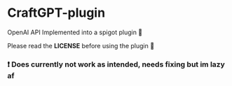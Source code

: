# CraftGPT-plugin
OpenAI API Implemented into a spigot plugin 🚀

Please read the **LICENSE** before using the plugin 🤗

### ❗ Does currently not work as intended, needs fixing but im lazy af
